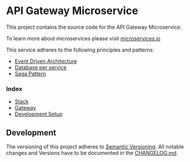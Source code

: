 # API Gateway Microservice
This project contains the source code for the API Gateway Microservice.

To learn more about microservices please visit [microservices.io](https://microservices.io/)

This service adheres to the following principles and patterns:
* [Event Driven Architecture](https://microservices.io/patterns/data/event-driven-architecture.html)
* [Database per service](https://microservices.io/patterns/data/database-per-service.html)
* [Saga Pattern](https://microservices.io/patterns/data/saga.html)

### Index
* [Stack](docs/Stack.md)
* [Gateway](docs/Gateway.md)
* [Development Setup](docs/Development-Setup.md)

## Development
The versioning of this project adheres to [Semantic Versioning](https://semver.org/spec/v2.0.0.html).
All notable changes and Versions have to be documented in the [CHANGELOG.md](./CHANGELOG.md).